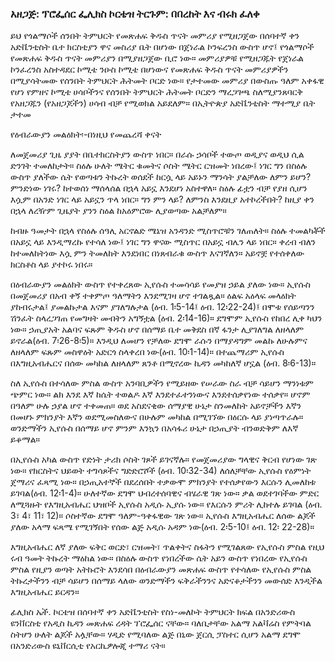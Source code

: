 ### አዘጋጅ: ፕሮፌሰር ፌሊክስ ኮርቴዝ ትርጉም: በበረከት እና ብሩክ ፈለቀ

ይህ የጎልማሶች ሰንበት ትምህርት የመጽሐፍ ቅዱስ ጥናት መምሪያ የሚዘጋጀው በሰባተኛ ቀን አድቬንቲስት ቤተ ክርስቲያን ዋና መስሪያ ቤት በሆነው በጀነራል ኮንፍረንስ ውስጥ ሆኖ፤ የጎልማሶች የመጽሐፍ ቅዱስ ጥናት መምሪያን በሚያዘጋጀው ቢሮ ነው። መምሪያዎቹ የሚዘጋጁት የጀነራል ኮንፈረንስ አስተዳደር ኮሚቴ ንዑስ ኮሚቴ በሆነውና የመጽሐፍ ቅዱስ ጥናት መምሪያዎችን በሚያሳትመው የሰንበት ትምህርት ሕትመት ቦርድ ነው። የታተመው መምሪያ በውስጡ ዓለም አቀፋዊ የሆነ የምዘና ኮሚቴ ሀሳቦችንና የሰንበት ትምህርት ሕትመት ቦርድን ማረጋገጫ ስለሚያንጸባርቅ የአዘጋጁን (የአዘጋጆችን) ሀሳብ ብቻ የሚወክል አይደለም። በኢትዮጵያ አድቬንቲስት ማተሚያ ቤት ታተመ

የዕብራውያን መልዕክት፡-በነዚህ የመጨረሻ ቀናት

ለመጀመሪያ ጊዜ ያያት በቤተክርስትያን ውስጥ ነበር። በራሱ ኃሳቦች ተውጦ ወዲያና ወዲህ ሲል ድንገት ተመለከታት። ስዕሉ ሁለት ሜትር ቁመትና ሶስት ሜትር ርዝመት ነበረው፤ ነገር ግን በስዕሉ ውስጥ ያለችው ሴት የወጣቱን ትኩረት ወሰደች ከርሷ ላይ አይኑን ማንሳት ያልቻለው ለምን ይሆን? ምንድነው ነገሩ? ከተወሰነ ማሰላሰል በኋላ አይኗ እንደሆነ አስተዋለ። ስዕሉ ፊቷን ብቻ የያዘ ሲሆን እሷም በአንድ ነገር ላይ አይኗን ጥላ ነበር። ግን ምን ላይ? ለምንስ እንደዚያ አተኮረችበት? ከዚያ ቀን በኋላ ለረዥም ጊዜያት ያንን ስዕል ከአዕምሮው ሊያወጣው አልቻለም።

ከብዙ ዓመታት በኋላ የስዕሉ ሰዓሊ አርኖልድ ሜኔዝ አንዳንድ ሚስጥሮቹን ገለጠለት። ስዕሉ ተመልካቾች በአይኗ ላይ እንዲማረኩ የተሳለ ነው፤ ነገር ግን ዋናው ሚስጥር በአይኗ ብሌን ላይ ነበር። ቀረብ ብለን ከተመለከትነው እሷ ምን ትመለከት እንደነበር በነጸብራቁ ውስጥ እናገኛለን። አይኖቿ የተሰቀለው ክርስቶስ ላይ ያተኮሩ ነበሩ።

በዕብራውያን መልዕክት ውስጥ የተቀረጸው ኢየሱስ ተመሳሳይ የመያዝ ኃይል ያለው ነው። ኢየሱስ በመጀመሪያ በአብ ቀኝ ተቀምጦ ዓለማትን እንደሚገዛ ሆኖ ተገልጿል። ዕልፍ አዕላፍ መላዕክት ያከብሩታል፤ ያመልኩታል እናም ያገለግሉታል (ዕብ. 1፡5-14፤ ዕብ. 12፡22-24)፤ በሞቱ የሰይጣንን ሽንፈት ስላረጋገጠ የመግዛት መብትን አግኝቷል (ዕብ. 2፡14-16)። ደግሞም ኢየሱስ የከበረ ሊቀ ካህን ነው። ኃጢያአት አልባና ፍጹም ቅዱስ ሆኖ በሰማይ ቤተ መቅደስ በኛ ፋንታ ሊያገለግል ለዘላለም ይኖራል(ዕብ. 7፡26-8፡5)። እንዲህ ለመሆን የቻለው ደግሞ ራሱን በማያዳግም መልኩ ለሁሉምና ለዘላለም ፍጹም መስዋዕት አድርጎ ስላቀረበ ነው(ዕብ. 10፡1-14)። በተጨማሪም ኢየሱስ በእግዚአብሔርና በሰው መካከል ለዘላለም ጸንቶ በሚኖረው ኪዳን መካከለኛ ሆኗል (ዕብ. 8፡6-13)።

ስለ ኢየሱስ በተሳለው ምስል ውስጥ አንባቢዎችን የሚይዘው የሠራው ስራ ብቻ ሳይሆን ማንነቱም ጭምር ነው። ልክ እንደ እኛ ከሴት ተወልዶ እኛ እንደተፈተንነውና እንደተሰቃየነው ተሰቃየ። ሆኖም በዓለም ሁሉ ኃያል ሆኖ ተቀመጠ። ወደ አስደናቂው ሰማያዊ ሁኔታ ስንመለከት አይኖቻችን እኛን በመሆኑ ምክንያት እኛን ወደሚመስለውና በሁሉም መካከል በሚገኘው በዕርሱ ላይ ያነጣጥራሉ። ወንድማችን ኢየሱስ በሰማይ ሆኖ ምንም እንኳን በአሳፋሪ ሁኔታ በኃጢያት ብንወድቅም ለእኛ ይቆማል።

በኢየሱስ አካል ውስጥ የድነት ታሪክ ሶስት ገጾች ይገናኛሉ። የመጀመሪያው ግላዊና ቅርብ የሆነው ገጽ ነው። የክርስትና ህይወት ተግሳጾችና ግድድሮሾች (ዕብ. 10፡32-34) ለሰለቻቸው ኢየሱስ የዕምነት ጀማሪና ፈጻሚ ነው። በኃጢአተኞች በደረሰበት ተቃውሞ ምክንያት የተሰቃየውን እርሱን ሊመለከቱ ይገባል(ዕብ. 12፡1-4)። ሁለተኛው ደግሞ ህብረተሰባዊና ብሄራዊ ገጽ ነው። ቃል ወደተገባችው ምድር ለሚጓዙት የእግዚአብሔር ህዝቦች ኢየሱስ አዲሱ ኢያሱ ነው። የእርሱን ምሪት ሊከተሉ ይገባል (ዕብ. 3፣ 4፣ 11፣ 12)። ሶስተኛው ደግሞ ዓለም-ዓቀፋዊው ገጽ ነው። ኢየሱስ እግዚአብሔር ለሰው ልጆች ያለው አላማ ፍጻሜ የሚገኝበት የሰው ልጅ አዲሱ አዳም ነው(ዕብ. 2፡5-10፤ ዕብ. 12፡ 22-28)።

እግዚአብሔር ለኛ ያለው ፍቅር ወርድ፣ ርዝመት፣ ጥልቀትና ስፋትን የሚገልጸው የኢየሱስ ምስል የዚህ ሩብ ዓመት ትኩረት ማዕከል ነው። በስዕሉ ውስጥ የነበረችው ሴት አይን ውስጥ የነበረው የኢየሱስ ምስል የዚያን ወጣት አትኩሮት እንደሳበ በዕብራውያን መጽሐፍ ውስጥ የተሳለው የኢየሱስ ምስል ትኩረታችንን ብቻ ሳይሆን በሰማይ ላለው ወንድማችን ፍቅራችንንና አድናቆታችንን መውሰድ እንዲችል እግዚአብሔር ይርዳን።

ፊሊክስ ኤች. ኮርቴዝ በሰባተኛ ቀን አድቬንቲስት የስነ-መለኮት ትምህርት ክፍል በአንድሪውስ ዩንቨርስቲ የአዲስ ኪዳን መጽሐፍ ረዳት ፕሮፌሰር ናቸው። ባለቤታቸው አልማ አልቫሬስ የምትባል ስትሆን ሁለት ልጆች አሏቸው። ሃዲድ የሚባለው ልጅ በኒው ጀርሲ ፓስተር ሲሆን አልማ ደግሞ በአንድሪውስ ዩኒቨርሲቲ የአርኪዎሎጂ ተማሪ ናት።